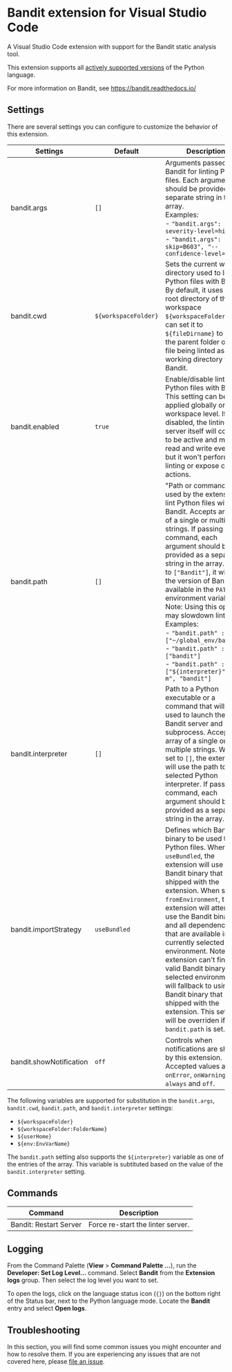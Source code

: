 # Bandit extension for Visual Studio Code

A Visual Studio Code extension with support for the Bandit static analysis tool.

This extension supports all [actively supported versions](https://devguide.python.org/#status-of-python-branches) of the Python language.

For more information on Bandit, see https://bandit.readthedocs.io/

## Settings

There are several settings you can configure to customize the behavior of this extension.

| Settings | Default | Description |
| ----------------------- | -------------------------------------------------------------------------------------------------------------------------------------- | --------------------------------------------------------------------------------------------------------------------------------------------------------------------------------------------------------------------------------------------------------------------------------------------------------------------------------------------------------------------------------------------------------------------------------------------------------------------------------------------------------------------------------------------------------------------------------------------------------------------------------- |
| bandit.args | `[]` | Arguments passed to Bandit for linting Python files. Each argument should be provided as a separate string in the array. <br> Examples: <br>- `"bandit.args": ["--severity-level=high"]` <br> - `"bandit.args": ["--skip=B603", "--confidence-level=high"]` |
| bandit.cwd | `${workspaceFolder}` | Sets the current working directory used to lint Python files with Bandit. By default, it uses the root directory of the workspace `${workspaceFolder}`. You can set it to `${fileDirname}` to use the parent folder of the file being linted as the working directory for Bandit. |
| bandit.enabled | `true` | Enable/disable linting Python files with Bandit. This setting can be applied globally or at the workspace level. If disabled, the linting server itself will continue to be active and monitor read and write events, but it won't perform linting or expose code actions. |
| bandit.path | `[]` | "Path or command to be used by the extension to lint Python files with Bandit. Accepts an array of a single or multiple strings. If passing a command, each argument should be provided as a separate string in the array. If set to `["Bandit"]`, it will use the version of Bandit available in the `PATH` environment variable. Note: Using this option may slowdown linting. <br>Examples: <br>- `"bandit.path" : ["~/global_env/bandit"]` <br>- `"bandit.path" : ["bandit"]` <br>- `"bandit.path" : ["${interpreter}", "-m", "bandit"]` |
| bandit.interpreter | `[]` | Path to a Python executable or a command that will be used to launch the Bandit server and any subprocess. Accepts an array of a single or multiple strings. When set to `[]`, the extension will use the path to the selected Python interpreter. If passing a command, each argument should be provided as a separate string in the array. |
| bandit.importStrategy   | `useBundled` | Defines which Bandit binary to be used to lint Python files. When set to `useBundled`, the extension will use the Bandit binary that is shipped with the extension. When set to `fromEnvironment`, the extension will attempt to use the Bandit binary and all dependencies that are available in the currently selected environment. Note: If the extension can't find a valid Bandit binary in the selected environment, it will fallback to using the Bandit binary that is shipped with the extension. This setting will be overriden if `bandit.path` is set. |
| bandit.showNotification | `off` | Controls when notifications are shown by this extension. Accepted values are `onError`, `onWarning`, `always` and `off`. |

The following variables are supported for substitution in the `bandit.args`, `bandit.cwd`, `bandit.path`, and `bandit.interpreter` settings:

-   `${workspaceFolder}`
-   `${workspaceFolder:FolderName}`
-   `${userHome}`
-   `${env:EnvVarName}`

The `bandit.path` setting also supports the `${interpreter}` variable as one of the entries of the array. This variable is subtituted based on the value of the `bandit.interpreter` setting.

## Commands

| Command                | Description                       |
| ---------------------- | --------------------------------- |
| Bandit: Restart Server | Force re-start the linter server. |

## Logging

From the Command Palette (**View** > **Command Palette ...**), run the **Developer: Set Log Level...** command. Select **Bandit** from the **Extension logs** group. Then select the log level you want to set.

To open the logs, click on the language status icon (`{}`) on the bottom right of the Status bar, next to the Python language mode. Locate the **Bandit** entry and select **Open logs**.

## Troubleshooting

In this section, you will find some common issues you might encounter and how to resolve them. If you are experiencing any issues that are not covered here, please [file an issue](https://github.com/PyCQA/vscode-bandit/issues).
